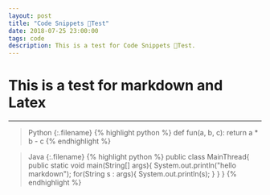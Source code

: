 ```yaml
---
layout: post
title: "Code Snippets Test"
date: 2018-07-25 23:00:00
tags: code
description: This is a test for Code Snippets Test.
---
```


# This is a test for markdown and Latex

----

>Python
{:.filename}
{% highlight python %}
def fun(a, b, c):
    return a * b - c
{% endhighlight %}


>Java
{:.filename}
{% highlight python %}
public class MainThread{
    public static void main(String[] args){
        System.out.println("hello markdown");
        for(String s : args){
            System.out.println(s);
        }
    }
}
{% endhighlight %}

